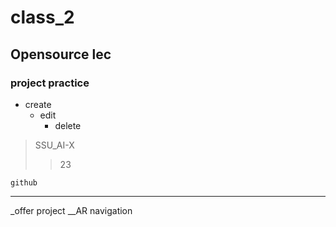 # class_2
## Opensource lec
### project practice
* create
  + edit
    - delete

> SSU_AI-X
> >23


    github

<hr/>

_offer project
__AR navigation
